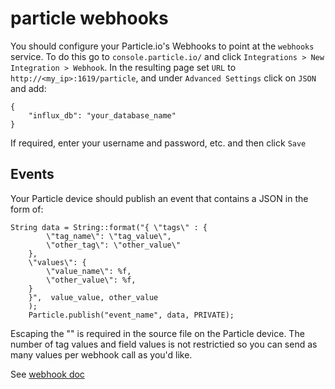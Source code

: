 # particle webhooks

You should configure your Particle.io's Webhooks to point at the `webhooks` service. To do this go to `console.particle.io/` and click `Integrations > New Integration > Webhook`. In the resulting page set `URL` to `http://<my_ip>:1619/particle`, and  under `Advanced Settings` click on `JSON` and add:

```
{
    "influx_db": "your_database_name"
}
```

If required, enter your username and password, etc. and then click `Save`


## Events

Your Particle device should publish an event that contains a JSON in the form of:
```
String data = String::format("{ \"tags\" : {
	    \"tag_name\": \"tag_value\", 
	    \"other_tag\": \"other_value\"
    }, 
	\"values\": {
	    \"value_name\": %f, 
		\"other_value\": %f, 
    }
    }",  value_value, other_value
	);
    Particle.publish("event_name", data, PRIVATE);
```
Escaping the "" is required in the source file on the Particle device.
The number of tag values and field values is not restrictied so you can send as many values per webhook call as you'd like.



See [webhook doc](https://docs.particle.io/reference/webhooks/)
